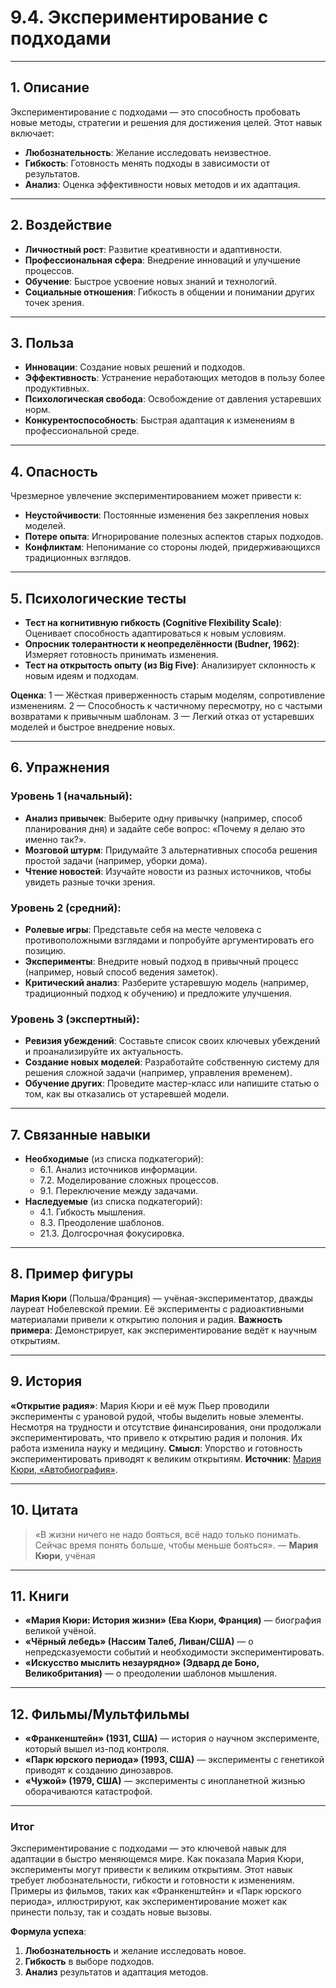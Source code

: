# 9.4. Экспериментирование с подходами

---

## 1. Описание
Экспериментирование с подходами — это способность пробовать новые методы, стратегии и решения для достижения целей. Этот навык включает:
- **Любознательность**: Желание исследовать неизвестное.
- **Гибкость**: Готовность менять подходы в зависимости от результатов.
- **Анализ**: Оценка эффективности новых методов и их адаптация.

---

## 2. Воздействие
- **Личностный рост**: Развитие креативности и адаптивности.
- **Профессиональная сфера**: Внедрение инноваций и улучшение процессов.
- **Обучение**: Быстрое усвоение новых знаний и технологий.
- **Социальные отношения**: Гибкость в общении и понимании других точек зрения.

---

## 3. Польза
- **Инновации**: Создание новых решений и подходов.
- **Эффективность**: Устранение неработающих методов в пользу более продуктивных.
- **Психологическая свобода**: Освобождение от давления устаревших норм.
- **Конкурентоспособность**: Быстрая адаптация к изменениям в профессиональной среде.

---

## 4. Опасность
Чрезмерное увлечение экспериментированием может привести к:
- **Неустойчивости**: Постоянные изменения без закрепления новых моделей.
- **Потере опыта**: Игнорирование полезных аспектов старых подходов.
- **Конфликтам**: Непонимание со стороны людей, придерживающихся традиционных взглядов.

---

## 5. Психологические тесты
- **Тест на когнитивную гибкость (Cognitive Flexibility Scale)**: Оценивает способность адаптироваться к новым условиям.
- **Опросник толерантности к неопределённости (Budner, 1962)**: Измеряет готовность принимать изменения.
- **Тест на открытость опыту (из Big Five)**: Анализирует склонность к новым идеям и подходам.

**Оценка**:
1 — Жёсткая приверженность старым моделям, сопротивление изменениям.
2 — Способность к частичному пересмотру, но с частыми возвратами к привычным шаблонам.
3 — Легкий отказ от устаревших моделей и быстрое внедрение новых.

---

## 6. Упражнения

### Уровень 1 (начальный):
- **Анализ привычек**: Выберите одну привычку (например, способ планирования дня) и задайте себе вопрос: «Почему я делаю это именно так?».
- **Мозговой штурм**: Придумайте 3 альтернативных способа решения простой задачи (например, уборки дома).
- **Чтение новостей**: Изучайте новости из разных источников, чтобы увидеть разные точки зрения.

### Уровень 2 (средний):
- **Ролевые игры**: Представьте себя на месте человека с противоположными взглядами и попробуйте аргументировать его позицию.
- **Эксперименты**: Внедрите новый подход в привычный процесс (например, новый способ ведения заметок).
- **Критический анализ**: Разберите устаревшую модель (например, традиционный подход к обучению) и предложите улучшения.

### Уровень 3 (экспертный):
- **Ревизия убеждений**: Составьте список своих ключевых убеждений и проанализируйте их актуальность.
- **Создание новых моделей**: Разработайте собственную систему для решения сложной задачи (например, управления временем).
- **Обучение других**: Проведите мастер-класс или напишите статью о том, как вы отказались от устаревшей модели.

---

## 7. Связанные навыки
- **Необходимые** (из списка подкатегорий):
  - 6.1. Анализ источников информации.
  - 7.2. Моделирование сложных процессов.
  - 9.1. Переключение между задачами.
- **Наследуемые** (из списка подкатегорий):
  - 4.1. Гибкость мышления.
  - 8.3. Преодоление шаблонов.
  - 21.3. Долгосрочная фокусировка.

---

## 8. Пример фигуры
**Мария Кюри** (Польша/Франция) — учёная-экспериментатор, дважды лауреат Нобелевской премии. Её эксперименты с радиоактивными материалами привели к открытию полония и радия.
**Важность примера**: Демонстрирует, как экспериментирование ведёт к научным открытиям.

---

## 9. История
**«Открытие радия»**: Мария Кюри и её муж Пьер проводили эксперименты с урановой рудой, чтобы выделить новые элементы. Несмотря на трудности и отсутствие финансирования, они продолжали экспериментировать, что привело к открытию радия и полония. Их работа изменила науку и медицину.
**Смысл**: Упорство и готовность экспериментировать приводят к великим открытиям.
**Источник**: [Мария Кюри, «Автобиография»](https://en.wikipedia.org/wiki/Marie_Curie).

---

## 10. Цитата
> «В жизни ничего не надо бояться, всё надо только понимать. Сейчас время понять больше, чтобы меньше бояться».
> — **Мария Кюри**, учёная

---

## 11. Книги
- **«Мария Кюри: История жизни» (Ева Кюри, Франция)** — биография великой учёной.
- **«Чёрный лебедь» (Нассим Талеб, Ливан/США)** — о непредсказуемости событий и необходимости экспериментировать.
- **«Искусство мыслить незаурядно» (Эдвард де Боно, Великобритания)** — о преодолении шаблонов мышления.

---

## 12. Фильмы/Мультфильмы
- **«Франкенштейн» (1931, США)** — история о научном эксперименте, который вышел из-под контроля.
- **«Парк юрского периода» (1993, США)** — эксперименты с генетикой приводят к созданию динозавров.
- **«Чужой» (1979, США)** — эксперименты с инопланетной жизнью оборачиваются катастрофой.

---

### **Итог**
Экспериментирование с подходами — это ключевой навык для адаптации в быстро меняющемся мире. Как показала Мария Кюри, эксперименты могут привести к великим открытиям. Этот навык требует любознательности, гибкости и готовности к изменениям. Примеры из фильмов, таких как «Франкенштейн» и «Парк юрского периода», иллюстрируют, как экспериментирование может как принести пользу, так и создать новые вызовы.

**Формула успеха**:
1. **Любознательность** и желание исследовать новое.
2. **Гибкость** в выборе подходов.
3. **Анализ** результатов и адаптация методов.
